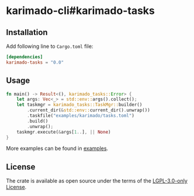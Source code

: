 # karimado-cli#karimado-tasks

## Installation

Add following line to `Cargo.toml` file:

```toml
[dependencies]
karimado-tasks = "0.0"
```

## Usage

```rust
fn main() -> Result<(), karimado_tasks::Error> {
    let args: Vec<_> = std::env::args().collect();
    let taskmgr = karimado_tasks::TaskMgr::builder()
        .current_dir(&std::env::current_dir().unwrap())
        .taskfile("examples/karimado/tasks.toml")
        .build()
        .unwrap();
    taskmgr.execute(&args[1..], || None)
}
```

More examples can be found in [examples](./examples).

## License

The crate is available as open source under the terms of the [LGPL-3.0-only License](./LICENSE).
